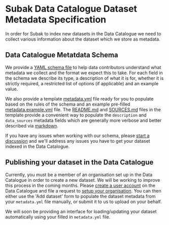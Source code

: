 # Subak Data Catalogue Dataset Metadata Specification

In order for Subak to index new datasets in the Data Catalogue we need to collect various 
information about the dataset which we store as metadata. 

## Data Catalogue Metatdata Schema
We provide a [YAML schema file](./schema.yml) to help data contributors understand what metadata we collect and the format we expect this to take. For each field in the schema we describe its type, a description of what it is for, whether it is strictly required, a restricted list of options (if applicable) and an example value.

We also provide a template [metadata.yml](./template/metadata.yml) file ready for you to populate based on the rules of the schema and an example pre-filled [metadata.example.yml](./template/metadata.example.yml) file. The [README.md](./template/README.md) and [SOURCES.md](./template/SOURCES.md) files in the template provide a convenient way to populate the `description` and `data_sources` metadata fields which are generally more verbose and better described via [markdown](https://www.markdownguide.org/).

If you have any issues when working with our schema, please [start a discussion](https://github.com/ClimateSubak/community/discussions/new?category=q-a) and we'll address any issues you have to get your dataset indexed in the Data Catalogue.

## Publishing your dataset in the Data Catalogue
Currently, you must be a member of an organisation set up in the Data Catalogue in order to create a new dataset. We will be working to improve this process in the coming months. Please [create a user account](https://data.climatesubak.org/user/register) on the Data Catalogue and file a request to [setup your organisation]((https://github.com/ClimateSubak/community/issues/new?assignees=&labels=enhancement&template=setup-new-organisation.md&title=%5BNew+Organisation+Set+Up%5D)). You can then either use the 'Add dataset' form to populate the dataset metadata from your `metadata.yml` file manually, or submit it to us to upload on your behalf.

We will soon be providing an interface for loading/updating your dataset automatically using your filled in `metadata.yml` file.